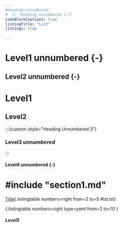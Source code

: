 ```yaml
---
#heading-unnumbered:
#  2: "Heading Unnumbered 1.1"
codeBlockCaptions: true
listingTitle: "List"
listings: true

...
```


# Level1 unnumbered {-}
## Level2 unnumbered {-}
# Level1
## Level2
:::{custom-style="Heading Unnumbered 3"}
### Level3 *unnumbered*
:::
#### Level4 unnumbered {-}

# #include "section1.md"

[Title](markdown/config.yaml){.listingtable numbers=right from=2 to=5 #lst:lst}

[](markdown/config.yaml){.listingtable numbers=right type=yaml from=2 to=10 }

<!--[This failes to list](markdown/config){.listingtable numbers=right type=python from=2 to=5 #lst:list}-->

##### Level5
